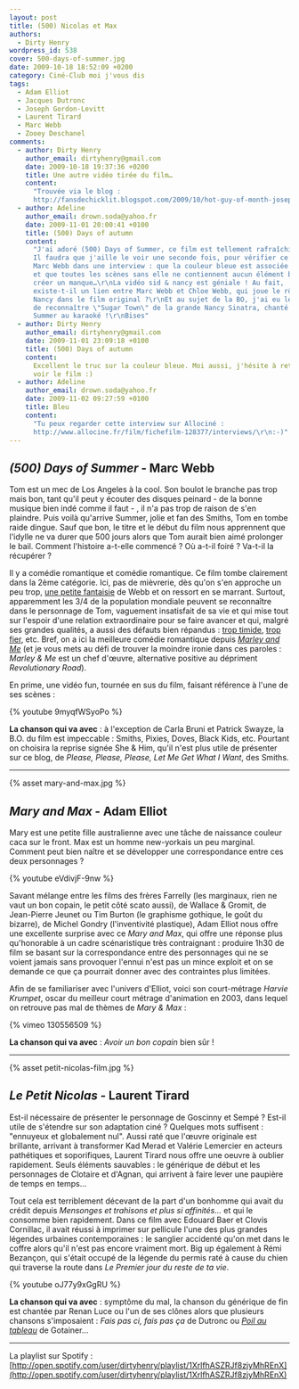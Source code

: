 ```yaml
---
layout: post
title: (500) Nicolas et Max
authors:
  - Dirty Henry
wordpress_id: 538
cover: 500-days-of-summer.jpg
date: 2009-10-18 18:52:09 +0200
category: Ciné-Club moi j'vous dis
tags:
  - Adam Elliot
  - Jacques Dutronc
  - Joseph Gordon-Levitt
  - Laurent Tirard
  - Marc Webb
  - Zooey Deschanel
comments:
  - author: Dirty Henry
    author_email: dirtyhenry@gmail.com
    date: 2009-10-18 19:37:36 +0200
    title: Une autre vidéo tirée du film…
    content:
      "Trouvée via le blog :
      http://fansdechicklit.blogspot.com/2009/10/hot-guy-of-month-joseph-gordon-levitt.html\r\n\r\nhttp://www.youtube.com/watch?v=17KUOQOlt8E"
  - author: Adeline
    author_email: drown.soda@yahoo.fr
    date: 2009-11-01 20:00:41 +0100
    title: (500) Days of autumn
    content:
      "J'ai adoré (500) Days of Summer, ce film est tellement rafraîchissant !
      Il faudra que j'aille le voir une seconde fois, pour vérifier ce que dit
      Marc Webb dans une interview : que la couleur bleue est associée à Summer,
      et que toutes les scènes sans elle ne contiennent aucun élément bleu, pour
      créer un manque…\r\nLa vidéo sid & nancy est géniale ! Au fait,
      existe-t-il un lien entre Marc Webb et Chloe Webb, qui joue le rôle de
      Nancy dans le film original ?\r\nEt au sujet de la BO, j'ai eu le plaisir
      de reconnaître \"Sugar Town\" de la grande Nancy Sinatra, chanté par
      Summer au karaoké !\r\nBises"
  - author: Dirty Henry
    author_email: dirtyhenry@gmail.com
    date: 2009-11-01 23:09:18 +0100
    title: (500) Days of autumn
    content:
      Excellent le truc sur la couleur bleue. Moi aussi, j'hésite à retourner
      voir le film :)
  - author: Adeline
    author_email: drown.soda@yahoo.fr
    date: 2009-11-02 09:27:59 +0100
    title: Bleu
    content:
      "Tu peux regarder cette interview sur Allociné :
      http://www.allocine.fr/film/fichefilm-128377/interviews/\r\n:-)"
---
```


## _(500) Days of Summer_ - Marc Webb

Tom est un mec de Los Angeles à la cool. Son boulot le branche pas trop mais
bon, tant qu'il peut y écouter des disques peinard - de la bonne musique bien
indé comme il faut - , il n'a pas trop de raison de s'en plaindre. Puis voilà
qu'arrive Summer, jolie et fan des Smiths, Tom en tombe raide dingue. Sauf que
bon, le titre et le début du film nous apprennent que l'idylle ne va durer que
500 jours alors que Tom aurait bien aimé prolonger le bail. Comment l'histoire
a-t-elle commencé ? Où a-t-il foiré ? Va-t-il la récupérer ?

Il y a comédie romantique et comédie romantique. Ce film tombe clairement dans
la 2ème catégorie. Ici, pas de mièvrerie, dès qu'on s'en approche un peu trop,
[une petite fantaisie](http://www.youtube.com/watch?v=yfg97-5uhFQ) de Webb et on
ressort en se marrant. Surtout, apparemment les 3/4 de la population mondiale
peuvent se reconnaître dans le personnage de Tom, vaguement insatisfait de sa
vie et qui mise tout sur l'espoir d'une relation extraordinaire pour se faire
avancer et qui, malgré ses grandes qualités, a aussi des défauts bien répandus :
[trop timide](http://www.youtube.com/watch?v=1dwtZw9Rx20),
[trop fier](http://www.youtube.com/watch?v=ovYWY4Pf9_M), etc. Bref, on a ici la
meilleure comédie romantique depuis
[_Marley and Me_](http://www.youtube.com/watch?v=brBM7_3ukzg) (et je vous mets
au défi de trouver la moindre ironie dans ces paroles : _Marley & Me_ est un
chef d'œuvre, alternative positive au dépriment _Revolutionary Road_).

En prime, une vidéo fun, tournée en sus du film, faisant référence à l'une de
ses scènes :

{% youtube 9myqfWSyoPo %}

**La chanson qui va avec** : à l'exception de Carla Bruni et Patrick Swayze, la
B.O. du film est impeccable : Smiths, Pixies, Doves, Black Kids, etc. Pourtant
on choisira la reprise signée She & Him, qu'il n'est plus utile de présenter sur
ce blog, de _Please, Please, Please, Let Me Get What I Want_, des Smiths.

---

{% asset mary-and-max.jpg %}

## _Mary and Max_ - Adam Elliot

Mary est une petite fille australienne avec une tâche de naissance couleur caca
sur le front. Max est un homme new-yorkais un peu marginal. Comment peut bien
naître et se développer une correspondance entre ces deux personnages ?

{% youtube eVdivjF-9nw %}

Savant mélange entre les films des frères Farrelly (les marginaux, rien ne vaut
un bon copain, le petit côté scato aussi), de Wallace & Gromit, de Jean-Pierre
Jeunet ou Tim Burton (le graphisme gothique, le goût du bizarre), de Michel
Gondry (l'inventivité plastique), Adam Elliot nous offre une excellente surprise
avec ce _Mary and Max_, qui offre une réponse plus qu'honorable à un cadre
scénaristique très contraignant : produire 1h30 de film se basant sur la
correspondance entre des personnages qui ne se voient jamais sans provoquer
l'ennui n'est pas un mince exploit et on se demande ce que ça pourrait donner
avec des contraintes plus limitées.

Afin de se familiariser avec l'univers d'Elliot, voici son court-métrage _Harvie
Krumpet_, oscar du meilleur court métrage d'animation en 2003, dans lequel on
retrouve pas mal de thèmes de *Mary & Max* :

{% vimeo 130556509 %}

**La chanson qui va avec** : _Avoir un bon copain_ bien sûr !

---

{% asset petit-nicolas-film.jpg %}

## _Le Petit Nicolas_ - Laurent Tirard

Est-il nécessaire de présenter le personnage de Goscinny et Sempé ? Est-il utile
de s'étendre sur son adaptation ciné ? Quelques mots suffisent : "ennuyeux et
globalement nul". Aussi raté que l'œuvre originale est brillante, arrivant à
transformer Kad Merad et Valérie Lemercier en acteurs pathétiques et
soporifiques, Laurent Tirard nous offre une oeuvre à oublier rapidement. Seuls
éléments sauvables : le générique de début et les personnages de Clotaire et
d'Agnan, qui arrivent à faire lever une paupière de temps en temps…

Tout cela est terriblement décevant de la part d'un bonhomme qui avait du crédit
depuis _Mensonges et trahisons et plus si affinités…_ et qui le consomme bien
rapidement. Dans ce film avec Edouard Baer et Clovis Cornillac, il avait réussi
à imprimer sur pellicule l'une des plus grandes légendes urbaines
contemporaines : le sanglier accidenté qu'on met dans le coffre alors qu'il
n'est pas encore vraiment mort. Big up également à Rémi Bezançon, qui s'était
occupé de la légende du permis raté à cause du chien qui traverse la route dans
_Le Premier jour du reste de ta vie_.

{% youtube oJ77y9xGgRU %}

**La chanson qui va avec** : symptôme du mal, la chanson du générique de fin est
chantée par Renan Luce ou l'un de ses clônes alors que plusieurs chansons
s'imposaient : _Fais pas ci, fais pas ça_ de Dutronc ou
[_Poil au tableau_](http://www.youtube.com/watch?v=5H2sSWmWJGc) de Gotainer…

---

La playlist sur Spotify :
[http://open.spotify.com/user/dirtyhenry/playlist/1XrlfhASZRJf8zjyMhREnX](http://open.spotify.com/user/dirtyhenry/playlist/1XrlfhASZRJf8zjyMhREnX)

